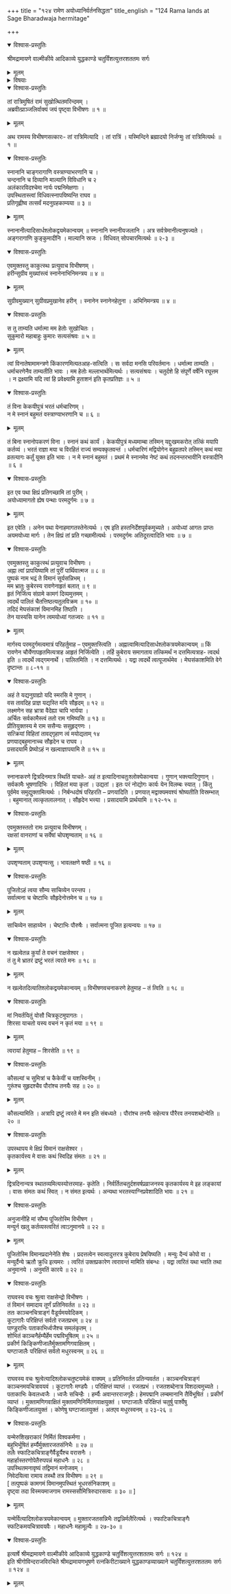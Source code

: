 +++
title = "१२४ रामेण अयोध्यानिर्वर्तनसिद्धता"
title_english = "124 Rama lands at Sage Bharadwaja hermitage"

+++

<details open><summary>विश्वास-प्रस्तुतिः</summary>

श्रीमद्रामायणे वाल्मीकीये आदिकाव्ये युद्धकाण्डे चतुर्विंशत्युत्तरशततमः सर्गः
</details>

<details><summary>मूलम्</summary>

श्रीमद्रामायणे वाल्मीकीये आदिकाव्ये युद्धकाण्डे चतुर्विंशत्युत्तरशततमः सर्गः
</details>

<details><summary>विषयाः</summary>

विभीषणेन रात्रौसुखसुप्तोत्थितंरामंप्रति प्रभातेस्वीयवस्त्राभ्यङ्गाङ्गरागाद्युपचाराङ्गी करणप्रार्थना ॥ १ ॥ रामेणतंप्रति सुग्रीवादीनांत दुपचारकरणचोदनपूर्वकं भरतेनविना भोगाननुभवन रूपस्वीयव्रत निवेदनेनसहायोध्यांप्रति गमनत्वरानिवेदनम् ॥ २ ॥ विभीषणेनतंप्रति पुष्पकविमानेनसत्वरमयोध्याप्रापणप्रतिज्ञानपूर्वकं लङ्कायां द्वित्रदिनावस्थानप्रार्थनेनसह तत्समीपंप्रतिपुष्पकानयनम् ॥ ३ ॥

</details>

<details open><summary>विश्वास-प्रस्तुतिः</summary>

तां रात्रिमुषितं रामं सुखोत्थितमरिन्दमम् ।  
अब्रवीत्प्राञ्जलिर्वाक्यं जयं पृष्ट्वा विभीषणः ॥ १ ॥
</details>

<details><summary>मूलम्</summary>

तां रात्रिमुषितं रामं सुखोत्थितमरिन्दमम् ।  
अब्रवीत्प्राञ्जलिर्वाक्यं जयं पृष्ट्वा विभीषणः ॥ १ ॥
</details>

अथ रामस्य विभीषणसत्कारः- तां रात्रिमित्यादि । तां रात्रिं । यस्मिन्दिने ब्रह्मादयो निर्जग्मुः तां रात्रिमित्यर्थः ॥ १ ॥

<details open><summary>विश्वास-प्रस्तुतिः</summary>

स्नानानि चाङ्गरागाणि वस्त्राण्याभरणानि च ।  
चन्दनानि च दिव्यानि माल्यानि विविधानि च २  
अलंकारविदश्चेमा नार्यः पद्मनिमेक्षणाः ।  
उपस्थितास्त्वां विधिवत्स्नापयिष्यन्ति राघव ॥  
प्रतिगृह्णीष्व तत्सर्वं मदनुग्रहकाम्यया ॥ ३ ॥
</details>

<details><summary>मूलम्</summary>

स्नानानि चाङ्गरागाणि वस्त्राण्याभरणानि च ।  
चन्दनानि च दिव्यानि माल्यानि विविधानि च २  
अलंकारविदश्चेमा नार्यः पद्मनिमेक्षणाः ।  
उपस्थितास्त्वां विधिवत्स्नापयिष्यन्ति राघव ॥  
प्रतिगृह्णीष्व तत्सर्वं मदनुग्रहकाम्यया ॥ ३ ॥
</details>

स्नानानीत्यादिसार्धश्लोकद्वयमेकान्वयम् ॥ स्नानानि स्नानीयजलानि । अत्र सर्वत्रेमानीत्यनुषज्यते । अङ्गरागाणि कुङ्कुमादीनि । माल्यानि स्रजः । विधिवत् सोपचारमित्यर्थः ॥ २-३ ॥

<details open><summary>विश्वास-प्रस्तुतिः</summary>

एवमुक्तस्तु काकुत्स्थः प्रत्युवाच विभीषणम् ।  
हरीन्सुग्रीव मुख्यांस्त्वं स्नानेनाभिनिमन्त्रय ॥ ४ ॥
</details>

<details><summary>मूलम्</summary>

एवमुक्तस्तु काकुत्स्थः प्रत्युवाच विभीषणम् ।  
हरीन्सुग्रीव मुख्यांस्त्वं स्नानेनाभिनिमन्त्रय ॥ ४ ॥
</details>

सुग्रीवमुख्यान् सुग्रीवप्रमुखानेव हरीन् । स्नानेन स्नानेनहेतुना । अभिनिमन्त्रय ॥ ४ ॥

<details open><summary>विश्वास-प्रस्तुतिः</summary>

स तु ताम्यति धर्मात्मा मम हेतोः सुखोचितः ।  
सुकुमारो महाबाहुः कुमारः सत्यसंश्रवः ॥ ५ ॥
</details>

<details><summary>मूलम्</summary>

स तु ताम्यति धर्मात्मा मम हेतोः सुखोचितः ।  
सुकुमारो महाबाहुः कुमारः सत्यसंश्रवः ॥ ५ ॥
</details>

त्वां विनातेषामामन्त्रणे किंकारणमित्यतआह-सत्विति । सः सर्वदा मनसि परिवर्तमानः । धर्मात्मा ताम्यति । धर्माचरणेनैव ताम्यतीति भावः । मम हेतोः मल्लाभार्थमित्यर्थः । सत्यसंश्रयः । चतुर्दशे हि संपूर्णे वर्षेनि रघूत्तम । न द्रक्ष्यामि यदि त्वां हि प्रवेक्ष्यामि हुताशनं इति कृतप्रतिज्ञः ॥ ५ ॥

<details open><summary>विश्वास-प्रस्तुतिः</summary>

तं विना केकयीपुत्रं भरतं धर्मचारिणम् ।  
न मे स्नानं बहुमतं वस्त्राण्याभरणानि च ॥ ६ ॥
</details>

<details><summary>मूलम्</summary>

तं विना केकयीपुत्रं भरतं धर्मचारिणम् ।  
न मे स्नानं बहुमतं वस्त्राण्याभरणानि च ॥ ६ ॥
</details>

तं बिना स्नानोपकरणं विना । स्नानं कथं कार्यं । केकयीपुत्रं मध्यमाम्बा तस्मिन् यद्दुःखमकरोत् तत्किं मयापि कर्तव्यं । भरतं राज्ञा मया च विरहितं राज्यं सम्यक्कृतवन्तं । धर्मचारिणं मद्वियोगेन बहुव्रतपरे तस्मिन् कथं मया व्रतत्यागः कर्तुं युक्त इति भावः । न मे स्नानं बहुमतं । प्रथमं मे स्नानमेव नेष्टं कथं तदनन्तरभावीनि वस्त्रादीनि ॥ ६ ॥

<details open><summary>विश्वास-प्रस्तुतिः</summary>

इत एव पथा क्षिप्रं प्रतिगच्छामि तां पुरीम् ।  
अयोध्यामागतो ह्येष पन्थाः परमदुर्गमः ॥ ७ ॥
</details>

<details><summary>मूलम्</summary>

इत एव पथा क्षिप्रं प्रतिगच्छामि तां पुरीम् ।  
अयोध्यामागतो ह्येष पन्थाः परमदुर्गमः ॥ ७ ॥
</details>

इत एवेति । अनेन पथा येनाहमागतस्तेनेत्यर्थः । एष इति हस्तनिर्देशपूर्वकमुच्यते । अयोध्यां आगतः प्राप्तः अयमयोध्या मार्गः । तेन क्षिप्रं तां प्रति गच्छामीत्यर्थः । परमदुर्गमः अतिदूरत्वादिति भावः ॥ ७ ॥

<details open><summary>विश्वास-प्रस्तुतिः</summary>

एवमुक्तस्तु काकुत्स्थं प्रत्युवाच विभीषणः ।  
अह्ना त्वां प्रापयिष्यामि तां पुरीं पार्थिवात्मज ॥ ८ ॥  
पुष्पकं नाम भद्रं ते विमानं सूर्यसन्निभम् ।  
मम भ्रातुः कुबेरस्य रावणेनाहृतं बलात् ॥ ९ ॥  
हृतं निर्जित्य संग्रामे कामगं दिव्यमुत्तमम् ।  
त्वदर्थे पालितं चैतत्तिष्ठत्यतुलविक्रम ॥ १० ॥  
तदिदं मेघसंकाशं विमानमिह तिष्ठति ।  
तेन यास्यसि यानेन त्वमयोध्यां गतज्वरः ॥ ११ ॥
</details>

<details><summary>मूलम्</summary>

एवमुक्तस्तु काकुत्स्थं प्रत्युवाच विभीषणः ।  
अह्ना त्वां प्रापयिष्यामि तां पुरीं पार्थिवात्मज ॥ ८ ॥  
पुष्पकं नाम भद्रं ते विमानं सूर्यसन्निभम् ।  
मम भ्रातुः कुबेरस्य रावणेनाहृतं बलात् ॥ ९ ॥  
हृतं निर्जित्य संग्रामे कामगं दिव्यमुत्तमम् ।  
त्वदर्थे पालितं चैतत्तिष्ठत्यतुलविक्रम ॥ १० ॥  
तदिदं मेघसंकाशं विमानमिह तिष्ठति ।  
तेन यास्यसि यानेन त्वमयोध्यां गतज्वरः ॥ ११ ॥
</details>

मार्गस्य परमदुर्गमत्वमात्रं परिहर्तुमाह – एवमुक्तस्त्विति । अह्नात्वामित्यादिसार्धश्लोकत्रयमेकान्वयम् ॥ किं रावणेन चौर्येणापहृतमित्यत्राह आहृतं निर्जित्येति । तर्हि कुबेराय समागताय तत्किमर्थं न दत्तमित्यत्राह- त्वदर्थ इति ॥ त्वदर्थे त्वद्गमनार्थे । पालितमिति । न दत्तमित्यर्थः । यद्वा त्वदर्थे त्वत्पूजार्थमेव । मेघसंकाशमिति वेगे दृष्टान्तः ॥ ८-११ ॥

<details open><summary>विश्वास-प्रस्तुतिः</summary>

अहं ते यद्यनुग्राह्यो यदि स्मरसि मे गुणान् ।  
वस तावदिह प्राज्ञ यद्यस्ति मयि सौहृदम् ॥ १२ ॥  
लक्ष्मणेन सह भ्रात्रा वैदेह्या चापि भार्यया ।  
अर्चितः सर्वकामैस्त्वं ततो राम गमिष्यसि ॥ १३ ॥  
प्रीतियुक्तस्य मे राम ससैन्यः ससुहृद्गणः ।  
सत्क्रियां विहितां तावद्गृहाण त्वं मयोद्यताम् १४  
प्रणयाद्बहुमानाच्च सौहृदेन च राघव ।  
प्रसादयामि प्रेष्योऽहं न खल्वाज्ञापयामि ते ॥ १५ ॥
</details>

<details><summary>मूलम्</summary>

अहं ते यद्यनुग्राह्यो यदि स्मरसि मे गुणान् ।  
वस तावदिह प्राज्ञ यद्यस्ति मयि सौहृदम् ॥ १२ ॥  
लक्ष्मणेन सह भ्रात्रा वैदेह्या चापि भार्यया ।  
अर्चितः सर्वकामैस्त्वं ततो राम गमिष्यसि ॥ १३ ॥  
प्रीतियुक्तस्य मे राम ससैन्यः ससुहृद्गणः ।  
सत्क्रियां विहितां तावद्गृहाण त्वं मयोद्यताम् १४  
प्रणयाद्बहुमानाच्च सौहृदेन च राघव ।  
प्रसादयामि प्रेष्योऽहं न खल्वाज्ञापयामि ते ॥ १५ ॥
</details>

स्नानाकरणे द्वित्रदिनमात्र स्थितिं याचते- अहं त इत्यादिनाचतुःश्लोक्येकान्वया । गुणान् भक्त्त्यादिगुणान् । सर्वकामैः भूषणादिभिः । विहितां मया कृतां । उद्यतां । इतः परं नोद्योगः कार्यः येन विलम्बः स्यात् । किंतु पूर्वमेव समुद्युक्तामित्यर्थः । निर्बन्धदोषं परिहरति – प्रणयादिति । प्रणयात् मद्वाक्यमवश्यं श्रोष्यतीति विस्रम्भात् । बहुमानात् त्वत्कृतलालनात् । सौहृदेन भत्त्या । प्रसादयामि प्रार्थयामि ॥ १२-१५ ॥

<details open><summary>विश्वास-प्रस्तुतिः</summary>

एवमुक्तस्ततो रामः प्रत्युवाच विभीषणम् ।  
रक्षसां वानराणां च सर्वेषां चोपशृण्वताम् ॥ १६ ॥
</details>

<details><summary>मूलम्</summary>

एवमुक्तस्ततो रामः प्रत्युवाच विभीषणम् ।  
रक्षसां वानराणां च सर्वेषां चोपशृण्वताम् ॥ १६ ॥
</details>

उपशृण्वताम् उपशृण्वत्सु । भावलक्षणे षष्ठी ॥ १६ ॥

<details open><summary>विश्वास-प्रस्तुतिः</summary>

पूजितोऽहं त्वया सौम्य साचिव्येन परन्तप ।  
सर्वात्मना च चेष्टाभिः सौहृदेनोत्तमेन च ॥ १७ ॥
</details>

<details><summary>मूलम्</summary>

पूजितोऽहं त्वया सौम्य साचिव्येन परन्तप ।  
सर्वात्मना च चेष्टाभिः सौहृदेनोत्तमेन च ॥ १७ ॥
</details>

साचिव्येन साहाय्येन । चेष्टाभिः पौरुषैः । सर्वात्मना पूजित इत्यन्वयः ॥ १७ ॥

<details open><summary>विश्वास-प्रस्तुतिः</summary>

न खल्वेतन्न कुर्यां ते वचनं राक्षसेश्वर ।  
तं तु मे भ्रातरं द्रष्टुं भरतं त्वरते मनः ॥ १८ ॥
</details>

<details><summary>मूलम्</summary>

न खल्वेतन्न कुर्यां ते वचनं राक्षसेश्वर ।  
तं तु मे भ्रातरं द्रष्टुं भरतं त्वरते मनः ॥ १८ ॥
</details>

न खल्वेतदित्यातिश्लोकद्वयमेकान्वयम् ॥ विभीषणवचनाकरणे हेतुमाह – तं त्विति ॥ १८ ॥

<details open><summary>विश्वास-प्रस्तुतिः</summary>

मां निवर्तयितुं योसौ चित्रकूटमुपागतः ।  
शिरसा याचतो यस्य वचनं न कृतं मया ॥ १९ ॥
</details>

<details><summary>मूलम्</summary>

मां निवर्तयितुं योसौ चित्रकूटमुपागतः ।  
शिरसा याचतो यस्य वचनं न कृतं मया ॥ १९ ॥
</details>

त्वरायां हेतुमाह – शिरसेति ॥ १९ ॥

<details open><summary>विश्वास-प्रस्तुतिः</summary>

कौसल्यां च सुमित्रां च कैकेयीं च यशस्विनीम् ।  
गुरूंश्च सुहृदश्चैव पौरांश्च तनयैः सह ॥ २० ॥
</details>

<details><summary>मूलम्</summary>

कौसल्यां च सुमित्रां च कैकेयीं च यशस्विनीम् ।  
गुरूंश्च सुहृदश्चैव पौरांश्च तनयैः सह ॥ २० ॥
</details>

कौसल्यामिति । अत्रापि द्रष्टुं त्वरते मे मन इति संबध्यते । पौरांश्च तनयैः सहेत्यत्र पौरैरव तनयशब्दोन्वेति ॥ २० ॥

<details open><summary>विश्वास-प्रस्तुतिः</summary>

उपस्थापय मे क्षिप्रं विमानं राक्षसेश्वर ।  
कृतकार्यस्य मे वासः कथं स्विदिह संमतः ॥ २१ ॥
</details>

<details><summary>मूलम्</summary>

उपस्थापय मे क्षिप्रं विमानं राक्षसेश्वर ।  
कृतकार्यस्य मे वासः कथं स्विदिह संमतः ॥ २१ ॥
</details>

द्वित्रदिनान्यत्र स्थातव्यमित्यस्योत्तरमाह- कृतेति । निर्वर्तितचतुर्दशवर्षप्रव्राजनस्य कृतकार्यस्य मे इह लङ्कायां । वासः संमतः कथं स्वित् । न संमत इत्यर्थः । अन्यथा भरतस्याग्निप्रवेशादिति भावः ॥ २१ ॥

<details open><summary>विश्वास-प्रस्तुतिः</summary>

अनुजानीहि मां सौम्य पूजितोस्मि विभीषण ।  
मन्युर्न खलु कर्तव्यस्त्वरितं त्वाऽनुमानये ॥ २२ ॥
</details>

<details><summary>मूलम्</summary>

अनुजानीहि मां सौम्य पूजितोस्मि विभीषण ।  
मन्युर्न खलु कर्तव्यस्त्वरितं त्वाऽनुमानये ॥ २२ ॥
</details>

पूजितोस्मि विमानप्रदानेनेति शेषः । प्रदत्तत्वेन स्वत्वादुत्तरत्र कुबेराय प्रेषयिष्यति । मन्युः दैन्यं कोपो वा । मन्युर्दैन्ये ऋतौ क्रुधि इत्यमरः । त्वरितं उक्तप्रकारेण त्वरावन्तं मामिति संबन्धः । यद्वा त्वरितं यथा भवति तथा अनुमानये । अनुमतिं कारये ॥ २२ ॥

<details open><summary>विश्वास-प्रस्तुतिः</summary>

राघवस्य वचः श्रुत्वा राक्षसेन्द्रो विभीषणः ।  
तं विमानं समादाय तूर्णं प्रतिनिवर्तत ॥ २३ ॥  
ततः काञ्चनचित्राङ्गं वैडूर्यमयवेदिकम् ।  
कूटागारैः परिक्षिप्तं सर्वतो रजतप्रभम् ॥ २४ ॥  
पाण्डुराभिः पताकाभिर्ध्वजैश्च समलंकृतम् ।  
शोभितं काञ्चनैर्हम्यैर्हेम पद्मविभूषितम् ॥ २५ ॥  
प्रकीर्ण किङ्किणीजालैर्मुक्तामणिगवाक्षितम् ।  
घण्टाजालैः परिक्षिप्तं सर्वतो मधुरस्वनम् ॥ २६ ॥
</details>

<details><summary>मूलम्</summary>

राघवस्य वचः श्रुत्वा राक्षसेन्द्रो विभीषणः ।  
तं विमानं समादाय तूर्णं प्रतिनिवर्तत ॥ २३ ॥  
ततः काञ्चनचित्राङ्गं वैडूर्यमयवेदिकम् ।  
कूटागारैः परिक्षिप्तं सर्वतो रजतप्रभम् ॥ २४ ॥  
पाण्डुराभिः पताकाभिर्ध्वजैश्च समलंकृतम् ।  
शोभितं काञ्चनैर्हम्यैर्हेम पद्मविभूषितम् ॥ २५ ॥  
प्रकीर्ण किङ्किणीजालैर्मुक्तामणिगवाक्षितम् ।  
घण्टाजालैः परिक्षिप्तं सर्वतो मधुरस्वनम् ॥ २६ ॥
</details>

राघवस्य वचः श्रुत्वेत्यादिश्लोकचतुष्टयमेकं वाक्यम् ॥ प्रतिनिवर्तत प्रतिन्यवर्तत । काञ्चनचित्राङ्गं काञ्चनमयचित्रावयवं । कूटागारैः मण्डपैः । परिक्षिप्तं व्याप्तं । रजतप्रभं । रजतशब्देनात्र विशदत्वमुच्यते । पताकाभिः केवलध्वजैः । ध्वजैः सचिन्हैः । हर्म्यैः अवान्तरराजगृहैः। हेमपद्मानि लम्बमानानि तैर्विभूषितं । प्रकीर्णं व्याप्तं । मुक्तामणिगवाक्षितं मुक्तामणिनिर्मितगवाक्षयुक्तं । घण्टाजालैः परिक्षिप्तं चतुर्षु पार्श्वेषु किङ्किणीजालयुक्तं । कोणेषु घण्टाजालयुक्तं । अतएव मधुरस्वनम् ॥ २३-२६ ॥

<details open><summary>विश्वास-प्रस्तुतिः</summary>

यन्मेरुशिखराकारं निर्मितं विश्वकर्मणा ।  
बहुभिर्भूषितं हर्म्यैर्मुक्तारजतसंनिभैः ॥ २७ ॥  
तलैः स्फाटिकचित्राङ्गैर्वैडूर्यैश्च वरासनैः ।  
महार्हास्तरणोपेतैरुपपन्नं महाधनैः ॥ २८ ॥  
उपस्थितमनावृष्यं तद्विमानं मनोजवम् ।  
निवेदयित्वा रामाय तस्थौ तत्र विभीषणः ॥ २९ ॥  
\[ तत्पुष्पकं कामगमं विमानमुपस्थितं भूधरसंनिकाशम् ॥  
दृष्ट्वा तदा विस्मयमाजगाम रामस्ससौमित्रिरुदारसत्वः ॥ ३० ॥ \]
</details>

<details><summary>मूलम्</summary>

यन्मेरुशिखराकारं निर्मितं विश्वकर्मणा ।  
बहुभिर्भूषितं हर्म्यैर्मुक्तारजतसंनिभैः ॥ २७ ॥  
तलैः स्फाटिकचित्राङ्गैर्वैडूर्यैश्च वरासनैः ।  
महार्हास्तरणोपेतैरुपपन्नं महाधनैः ॥ २८ ॥  
उपस्थितमनावृष्यं तद्विमानं मनोजवम् ।  
निवेदयित्वा रामाय तस्थौ तत्र विभीषणः ॥ २९ ॥  
\[ तत्पुष्पकं कामगमं विमानमुपस्थितं भूधरसंनिकाशम् ॥  
दृष्ट्वा तदा विस्मयमाजगाम रामस्ससौमित्रिरुदारसत्वः ॥ ३० ॥ \]
</details>

यन्मेर्वित्यादिश्लोकत्रयमेकान्वयम् ॥ मुक्तारजतसन्निभैः तद्वन्निर्मलैरित्यर्थः । स्फाटिकचित्राङ्गैः स्फटिकमयचित्रावयवैः । महाधनैः महामूल्यैः ॥ २७-३० ॥

<details open><summary>विश्वास-प्रस्तुतिः</summary>

इत्यार्षे श्रीमद्रामायणे वाल्मीकीये आदिकाव्ये युद्धकाण्डे चतुर्विंशत्युत्तरशततमः सर्गः ॥ १२४ ॥  
इति श्रीगोविन्दराजविरचिते श्रीमद्रामायणभूषणे रत्नकिरीटाख्याने युद्धकाण्डव्याख्याने चतुर्विंशत्युत्तरशततमः सर्गः ॥ १२४ ॥
</details>

<details><summary>मूलम्</summary>

इत्यार्षे श्रीमद्रामायणे वाल्मीकीये आदिकाव्ये युद्धकाण्डे चतुर्विंशत्युत्तरशततमः सर्गः ॥ १२४ ॥  
इति श्रीगोविन्दराजविरचिते श्रीमद्रामायणभूषणे रत्नकिरीटाख्याने युद्धकाण्डव्याख्याने चतुर्विंशत्युत्तरशततमः सर्गः ॥ १२४ ॥
</details>

